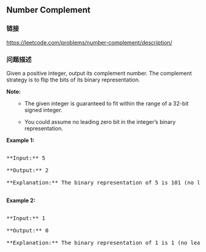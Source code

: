 ## Number Complement  
### 链接  
https://leetcode.com/problems/number-complement/description/  
### 问题描述
Given a positive integer, output its complement number. The complement strategy is to flip the bits of its binary representation.

**Note:**<br>
<ol>
- The given integer is guaranteed to fit within the range of a 32-bit signed integer.
- You could assume no leading zero bit in the integer’s binary representation.
</ol>


**Example 1:**<br />
<pre>
**Input:** 5
**Output:** 2
**Explanation:** The binary representation of 5 is 101 (no leading zero bits), and its complement is 010. So you need to output 2.
</pre>


**Example 2:**<br />
<pre>
**Input:** 1
**Output:** 0
**Explanation:** The binary representation of 1 is 1 (no leading zero bits), and its complement is 0. So you need to output 0.
</pre>


